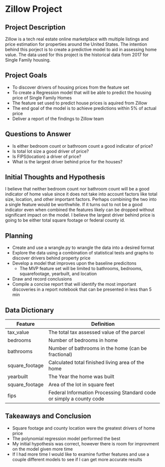 # Zillow Project

## Project Description
Zillow is a tech real estate online marketplace with multiple listings and price estimation for properties around the United States.
The intention behind this porject is to create a predictive model to aid in assessing home value. The data used for this project is the historical data from 2017 for Single Family housing.

## Project Goals
- To discover drivers of housing prices from the feature set
- To create a Regression model that will be able to predict the housing price of Single Family Homes 
- The feature set used to predict house prices is aquired from Zillow
- The end goal of the model is to achieve predictions within 5% of actual price
- Deliver a report of the findings to Zillow team

## Questions to Answer
- Is either bedroom count or bathroom count a good indicator of price?
- Is total lot size a good driver of price?
- Is FIPS(location) a driver of price? 
- What is the largest driver behind price for the houses?

## Initial Thoughts and Hypothesis
I believe that neither bedroom count nor bathroom count will be a good indicator of home value since it does not take into account factors like total size, location, and other important factors. Perhaps combining the two into a single feature would be worthwhile. If it turns out to not be a good indicator even when combined the features likely can be dropped without significant impact on the model. I believe the largest driver behind price is going to be either total square footage or federal county id.

## Planning
- Create and use a wrangle.py to wrangle the data into a desired format
- Explore the data using a combination of statistical tests and graphs to discover drivers behind property price
- Develop a model that improves upon the baseline predicitons
  - The MVP feature set will be limited to bathrooms, bedrooms, squarefootage, yearbuilt, and location
- Draw and record conclusions
- Compile a concise report that will identify the most important discoveries in a report notebook that can be presented in less than 5 min

## Data Dictionary

|Feature | Definition|
|-----------------|-----------|
| tax_value | The total tax assessed value of the parcel |
| bedrooms |  Number of bedrooms in home|
| bathrooms |  Number of bathrooms in the home (can be fractional)|
| square_footage |  Calculated total finished living area of the home |
| yearbuilt |  The Year the home was built |
| square_footage |  Area of the lot in square feet |
| fips | Federal Information Processing Standard code or simply a county code |

## Takeaways and Conclusion
- Square footage and county location were the greatest drivers of home price
- The polynomial regression model performed the best
- My initial hypothesis was correct, however there is room for improvment on the model given more time
- If I had more time I would like to examine further features and use a couple different models to see if I can get more accurate results
